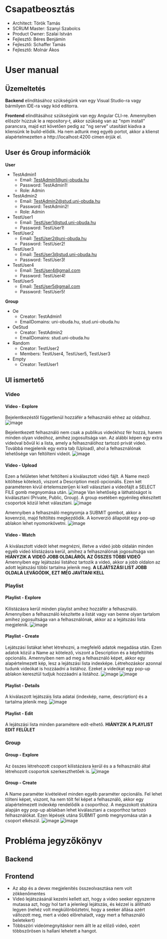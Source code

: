# Csapatbeosztás
- Architect: Török Tamás
- SCRUM Master: Szanyi Szabolcs
- Product Owner: Szalai István
- Fejlesztő: Béres Benjámin
- Fejlesztő: Schaffer Tamás
- Fejlesztő: Molnár Ákos

# User manual
## Üzemeltetés
<strong>Backend</strong> elindításához szükségünk van egy Visual Studio-ra vagy bármilyen IDE-ra vagy kód editorra.

<strong>Frontend</strong> elindításához szükségünk van egy Angular CLI-re. Amennyiben először húzzuk le a repository-t, akkor szükség van az "npm install" parancsra, majd ezt követően pedig az "ng serve" utasítást kiadva a kliensünk le build-elődik. Ha nem adtunk meg egyéb portot, akkor a klienst alapértelmezetten a http://localhost:4200 címen érjük el.

## User és Group információk
**User**
+ TestAdmin1
	+ Email: TestAdmin1@uni-obuda.hu
	+ Password: TestAdmin1!
	+ Role: Admin
+ TestAdmin2
	+ Email: TestAdmin2@stud.uni-obuda.hu
	+ Password: TestAdmin2! 
	+ Role: Admin
+ TestUser1
	+ Email: TestUser1@stud.uni-obuda.hu
	+ Password: TestUser1!
+ TestUser2
	+ Email: TestUser2@uni-obuda.hu
	+ Password: TestUser2!
+ TestUser3
	+ Email: TestUser3@stud.uni-obuda.hu
	+ Password: TestUser3!
+ TestUser4
	+ Email: TestUser4@gmail.com
	+ Password: TestUser4!
+ TestUser5
	+ Email: TestUser5@gmail.com
	+ Password: TestUser5!

**Group**
+ Oe
	+ Creator: TestAdmin1
	+ EmailDomains: uni-obuda.hu, stud.uni-obuda.hu
+ OeStud
	+ Creator: TestAdmin2
	+ EmailDomains: stud.uni-obuda.hu
+ Random
	+ Creator: TestUser2
	+ Members: TestUser4, TestUser5, TestUser3
+ Empty
	+ Creator: TestUser1

## UI ismertető
  ### Video
  #### Video - Explore
  Bejelentkezéstől függetlenül hozzáfér a felhasználó ehhez az oldalhoz.
  ![image](https://github.com/bprof-spec-codes/oetube/assets/91885130/00b4f8e7-8c3b-439a-9737-d62e4bb8683a)

  
  Bejelentkezett felhasználó nem csak a publikus videókhoz fér hozzá, hanem minden olyan videóhoz, amihez jogosultsága van. Az alábbi képen egy extra videóval bővül ki a lista, amely a felhasználóhoz tartozó privát videó. Továbbá megjelenik egy extra tab (Upload), ahol a felhasználónak lehetősége van feltölteni videót.
  ![image](https://github.com/bprof-spec-codes/oetube/assets/91885130/fde7468f-e7fb-416a-ba84-e657c21b6a0e)


  #### Video - Upload
  Ezen a felületen lehet feltölteni a kiválasztott videó fájlt. A Name mező kitöltése kötelező, viszont a Description mező opcionális. Ezen két paraméteren kívül értelemszerűen ki kell választani a videófájlt a SELECT FILE gomb megnyomása után. 
  ![image](https://github.com/bprof-spec-codes/oetube/assets/91885130/1b5e9127-c3a2-42ba-9b47-b86a7626bf35)
  Van lehetőség a láthatóságot is kiválasztani (Private, Public, Group). A group esetében egyénileg elkészített csoportok közül lehet választani.
  ![image](https://github.com/bprof-spec-codes/oetube/assets/91885130/a60affc2-21b4-4eee-9663-b5bac8fafcd7)

Amennyiben a felhasználó megnyomja a SUBMIT gombot, akkor a kovenrzió, majd feltöltés megkezdődik. A konverzió állapotát egy pop-up ablakon lehet nyomonkövetni.
  ![image](https://github.com/bprof-spec-codes/oetube/assets/91885130/880058ee-8f9c-47a6-bec1-2c23a21c3df1)

  #### Video - Watch
  A kiválasztott videót lehet megnézni, illetve a videó jobb oldalán minden egyéb videó klistázásra kerül, amihez a felhasználónak jogosultsága van
  **HIÁNYZIK A VIDEÓ JOBB OLDALÁRÓL AZ ÖSSZES TÖBBI VIDEÓ**
  Amennyiben egy lejátszási listához tartozik a videó, akkor a jobb oldalon az adott lejátszási többi tartalma jelenik meg.
  **A LEJÁTSZÁSI LIST JOBB OLDALA LEVÁGÓDIK, EZT MÉG JAVÍTANI KELL**


  ### Playlist

  #### Playlist - Explore
  Kilistázásra kerül minden playlist amihez hozzáfér a felhasználó. Amennyiben a felhasználó készítette a listát vagy van benne olyan tartalom amihez jogosultsága van a felhasználónak, akkor az a lejátszási lista megjelenik.
    ![image](https://github.com/bprof-spec-codes/oetube/assets/91885130/bcb7830e-e6b7-4ec5-a40f-f54080dfe363)

  #### Playlist - Create
  Lejátszási listákat lehet létrehozni, a megfelelő adatok megadása után. Ezen adatok közül a Name az kötelező, viszont a Description és a képfeltöltés opcionális. Amennyiben nem ad meg a felhasználó képet, akkor egy alapértelmezett kép, lesz a lejátszási lista indexképe. Létrehozáskor azonnal tudunk videókat is hozzáadni a listához. Ezeket a videókat egy pop-up ablakon keresztül tudjuk hozzáadni a listához.
  ![image](https://github.com/bprof-spec-codes/oetube/assets/91885130/09198779-7b5f-4592-88f9-cbc78a94fd68)
  ![image](https://github.com/bprof-spec-codes/oetube/assets/91885130/7bf5ddc9-9bac-4823-8d69-8aee2aa7da1d)

  #### Playlist - Details
  A kiválaszott lejátszáis lista adatai (indexkép, name, description) és a tartalma jelenik meg.
  ![image](https://github.com/bprof-spec-codes/oetube/assets/91885130/77c2ca2e-b0f3-4c2f-81f8-9313c95fc1a8)

  #### Playlist - Edit
  A lejátszási lista minden paramétere edit-elhető.
  **HIÁNYZIK A PLAYLIST EDIT FELÜLET**


  ### Group

  #### Group - Explore
  Az összes létrehozott csoport kilistázásra kerül és a a felhasználó által létrehozott csoportok szerkeszthetőek is.
  ![image](https://github.com/bprof-spec-codes/oetube/assets/91885130/78c12aaa-1cc4-4624-bd26-6e00fae9c33a)

  #### Group - Create
  A Name paraméter kivételével minden egyéb paraméter opcionális. Fel lehet tölteni képet, viszont, ha nem tölt fel képet a felhasználó, akkor egy alapértelmezett indexkép rendelődik a csoporthoz. A megszokott stuktúra alapján egy pop-up ablakban lehet kiválasztani a csoporthoz tartozó felhasználókat. Ezen lépések utána SUBMIT gomb megnyomása után a csoport elkészül.
  ![image](https://github.com/bprof-spec-codes/oetube/assets/91885130/536fa416-2bd0-4a89-ab73-6a97b51b700f)
  ![image](https://github.com/bprof-spec-codes/oetube/assets/91885130/e2206b9e-acfa-4843-9693-18d49d968545)




# Probléma jegyzőkönyv
## Backend
## Frontend
 - Az abp és a devex megjelenítés összeolvasztása nem volt zökkenőmentes
 - Videó lejátszásánál kezelni kellett azt, hogy a video seeker egyszerre mutassa azt, hogy hol tart a jelenlegi lejátszás, és kézzel is állítható legyen (nehéz volt megkülönböztetni, hogy a seeker állása azért változott meg, mert a videó előrehaladt, vagy mert a felhasználó beletekert)
 - Többszöri videómegnyitáskor nem állt le az előző videó, ezért többszörösen is hallani lehetett a hangot.
